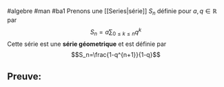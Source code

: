 #algebre #man #ba1 
Prenons une [[Series|série]] $S_n$ définie pour $a,q\in \mathbb{R}$  par
$$S_n=a\sum_{0\leq k\leq n} q^k$$
Cette série est une __série géometrique__ et est définie par 
$$S_n=\frac{1-q^{n+1}}{1-q}$$
## Preuve: